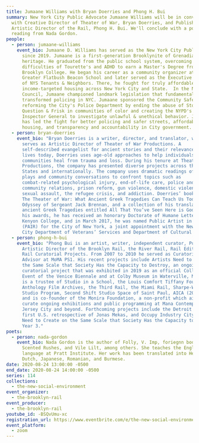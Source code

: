 ```yaml
---
title: Jumaane Williams with Bryan Doerries and Phong H. Bui
summary: New York City Public Advocate Jumaane Williams will be in conversation
  with Creative Director of Theater of War, Bryan Doerries, and Publisher and
  Artistic Director of the Rail, Phong H. Bui. We'll conclude with a poetry
  reading from Nada Gordon.
people:
  - person: jumaane-williams
    event_bio: Jumaane D. Williams has served as the New York City Public Advocate
      since 2019. Jumaane is a first-generation Brooklynite of Grenadian
      heritage. He graduated from the public school system, overcoming the
      difficulties of Tourette's and ADHD to earn a Master's Degree from
      Brooklyn College. He began his career as a community organizer at the
      Greater Flatbush Beacon School and later served as the Executive Director
      of NYS Tenants & Neighbors. There, he fought for truly affordable,
      income-targeted housing across New York City and State.  In the NYC
      Council, Jumaane championed landmark legislation that fundamentally
      transformed policing in NYC. Jumaane sponsored the Community Safety Act,
      reforming the City's Police Department by ending the abuse of Stop,
      Question & Frisk in communities of color and creating the NYPD's Office of
      Inspector General to investigate unlawful & unethical behavior. Jumaane
      has led the fight for better policing and safer streets, affordable
      housing, and transparency and accountability in City government.
  - person: bryan-doerries
    event_bio: "Bryan Doerries is a writer, director, and translator, who currently
      serves as Artistic Director of Theater of War Productions. A
      self-described evangelist for ancient stories and their relevance to our
      lives today, Doerries uses age-old approaches to help individuals and
      communities heal from trauma and loss. During his tenure at Theater of War
      Productions, the company has presented diverse projects across the United
      States and internationally. The company uses dramatic readings of seminal
      plays and community conversations to confront topics such as
      combat-related psychological injury, end-of-life care, police and
      community relations, prison reform, gun violence, domestic violence,
      sexual assault, the refugee crisis, and addiction. Doerries’ books include
      The Theater of War: What Ancient Greek Tragedies Can Teach Us Today, The
      Odyssey of Sergeant Jack Brennan, and a collection of his translations of
      ancient Greek Tragedies entitled All That You’ve Seen Here is God. Among
      his awards, he has received an honorary Doctorate of Humane Letters from
      Kenyon College, and in March 2017, he was named Public Artist in Residence
      (PAIR) for the City of New York, a joint appointment with the New York
      City Department of Veterans’ Services and Department of Cultural Affairs."
  - person: phong-h-bui
    event_bio: "Phong Bui is an artist, writer, independent curator, Publisher and
      Artistic Director of the Brooklyn Rail, the River Rail, Rail Editions, and
      Rail Curatorial Projects. From 2007 to 2010 he served as Curatorial
      Advisor at MoMA PS1. His recent projects include Artists Need to Create on
      the Same Scale that Society Has the Capacity to Destroy, an ongoing
      curatorial project that was exhibited in 2019 as an official Collateral
      Event of the Venice Biennale and at Colby Museum in Waterville, Maine. He
      is a trustee of Studio in a School, the Louis Comfort Tiffany Foundation,
      Anthology Film Archives, the Third Rail, the Miami Rail, Sharpe-Walentas
      Studio Program, Second Shift Studio Space of Saint Paul, AICA (2007-2020),
      and is co-founder of the Monira Foundation, a non-profit which aims to
      curate ongoing exhibitions and public programming at Mana Contemporary in
      Jersey City and beyond. Forthcoming projects include the Detroit Rail, the
      first U.S. retrospective of Jonas Mekas, and Occupy Industry City: Artists
      Need to Create on the Same Scale that Society Has the Capacity to Destroy,
      Year 3."
poets:
  - person: nada-gordon
    event_bio: Nada Gordon is the author of Folly, V. Imp, foriegnn bodie, Swoon,
      Scented Rushes, and Vile Lilt, among others. She teaches the English
      language at Pratt Institute. Her work has been translated into Hebrew,
      Dutch, Japanese, Romanian, and Burmese.
date: 2020-08-24 13:00:00 -0500
end_date: 2020-08-24 14:00:00 -0500
series: 114
collections:
  - the-new-social-environment
event_organizer:
  - the-brooklyn-rail
event_producer:
  - the-brooklyn-rail
youtube_id: -BSQvUmu-xc
registration_url: https://www.eventbrite.com/e/the-new-social-environment-114-jumaane-williams-tickets-117593741045
event_platform:
  - zoom
---
```

